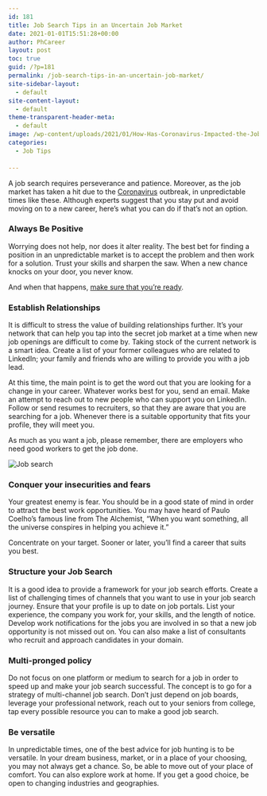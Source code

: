 ```yaml
---
id: 181
title: Job Search Tips in an Uncertain Job Market
date: 2021-01-01T15:51:28+00:00
author: PhCareer
layout: post
toc: true
guid: /?p=181
permalink: /job-search-tips-in-an-uncertain-job-market/
site-sidebar-layout:
  - default
site-content-layout:
  - default
theme-transparent-header-meta:
  - default
image: /wp-content/uploads/2021/01/How-Has-Coronavirus-Impacted-the-Job-Market-scaled.jpeg
categories:
  - Job Tips
 
---
```

A job search requires perseverance and patience. Moreover, as the job market has taken a hit due to the [Coronavirus](https://www.google.com/search?q=coronavirus) outbreak, in unpredictable times like these. Although experts suggest that you stay put and avoid moving on to a new career, here&#8217;s what you can do if that&#8217;s not an option.

### Always Be Positive

Worrying does not help, nor does it alter reality. The best bet for finding a position in an unpredictable market is to accept the problem and then work for a solution. Trust your skills and sharpen the saw. When a new chance knocks on your door, you never know.

And when that happens, [make sure that you&#8217;re ready](/how-to-make-a-great-impression-at-work/).

### Establish Relationships

It is difficult to stress the value of building relationships further. It&#8217;s your network that can help you tap into the secret job market at a time when new job openings are difficult to come by. Taking stock of the current network is a smart idea. Create a list of your former colleagues who are related to LinkedIn; your family and friends who are willing to provide you with a job lead.

At this time, the main point is to get the word out that you are looking for a change in your career. Whatever works best for you, send an email. Make an attempt to reach out to new people who can support you on LinkedIn. Follow or send resumes to recruiters, so that they are aware that you are searching for a job. Whenever there is a suitable opportunity that fits your profile, they will meet you.

As much as you want a job, please remember, there are employers who need good workers to get the job done. 

<img loading="lazy" src="/wp-content/uploads/2021/01/jobsearch-1024x576.jpg" alt="Job search" class="wp-image-184" width="681" height="383" srcset="/wp-content/uploads/2021/01/jobsearch-1024x576.jpg 1024w, /wp-content/uploads/2021/01/jobsearch-300x169.jpg 300w, /wp-content/uploads/2021/01/jobsearch-768x432.jpg 768w, /wp-content/uploads/2021/01/jobsearch-1536x864.jpg 1536w, /wp-content/uploads/2021/01/jobsearch.jpg 1921w" sizes="(max-width: 681px) 100vw, 681px" />  

### Conquer your insecurities and fears

Your greatest enemy is fear. You should be in a good state of mind in order to attract the best work opportunities. You may have heard of Paulo Coelho&#8217;s famous line from The Alchemist, “When you want something, all the universe conspires in helping you achieve it.”

Concentrate on your target. Sooner or later, you&#8217;ll find a career that suits you best.

### Structure your Job Search

It is a good idea to provide a framework for your job search efforts. Create a list of challenging times of channels that you want to use in your job search journey. Ensure that your profile is up to date on job portals. List your experience, the company you work for, your skills, and the length of notice. Develop work notifications for the jobs you are involved in so that a new job opportunity is not missed out on. You can also make a list of consultants who recruit and approach candidates in your domain.

### Multi-pronged policy

Do not focus on one platform or medium to search for a job in order to speed up and make your job search successful. The concept is to go for a strategy of multi-channel job search. Don&#8217;t just depend on job boards, leverage your professional network, reach out to your seniors from college, tap every possible resource you can to make a good job search.

### Be versatile

In unpredictable times, one of the best advice for job hunting is to be versatile. In your dream business, market, or in a place of your choosing, you may not always get a chance. So, be able to move out of your place of comfort. You can also explore work at home. If you get a good choice, be open to changing industries and geographies.
